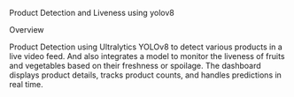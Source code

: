 Product Detection and Liveness using yolov8

Overview

Product Detection using Ultralytics YOLOv8 to detect various products in a live video feed. And also integrates a   model to monitor the liveness of fruits and vegetables based on their freshness or spoilage. The dashboard displays product details, tracks product counts, and handles predictions in real time.
